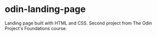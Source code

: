 # odin-landing-page
Landing page built with HTML and CSS. Second project from The Odin Project's Foundations course.
